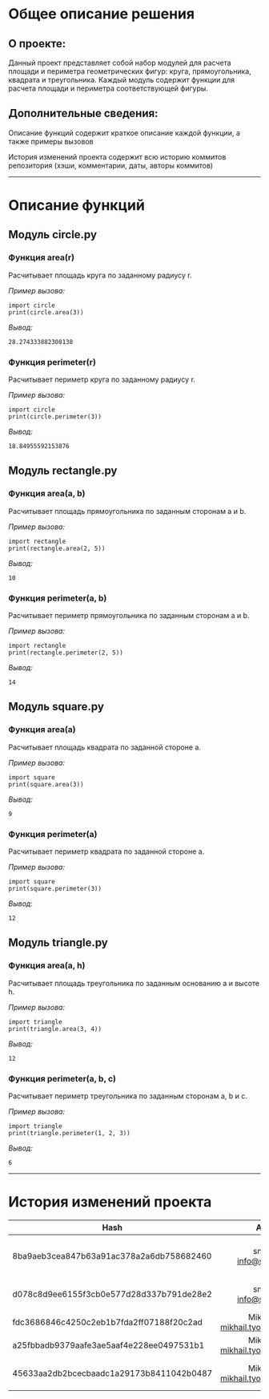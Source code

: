 # Общее описание решения

## О проекте:

Данный проект представляет собой набор модулей для расчета площади и периметра геометрических фигур: круга, прямоугольника, квадрата и треугольника. Каждый модуль содержит функции для расчета площади и периметра соответствующей фигуры.  

## Дополнительные сведения:

Описание функций содержит краткое описание каждой функции, а также примеры вызовов  


История изменений проекта содержит всю историю коммитов репозитория (хэши, комментарии, даты, авторы коммитов)  

---

# Описание функций  

## Модуль circle.py  
### **Функция area(r)**  

Расчитывает площадь круга по заданному радиусу r.  

_Пример вызова:_  
```
import circle
print(circle.area(3))  
```  
_Вывод:_  
```
28.274333882308138  
```
### **Функция perimeter(r)**  

Расчитывает периметр круга по заданному радиусу r.  

_Пример вызова:_  
```
import circle
print(circle.perimeter(3))  
```  
_Вывод:_  
```
18.84955592153876  
```
    
## Модуль rectangle.py  
### **Функция area(a, b)**  

Расчитывает площадь прямоугольника по заданным сторонам a и b.  

_Пример вызова:_  
```
import rectangle
print(rectangle.area(2, 5))  
```  
_Вывод:_  
```
10  
```
### **Функция perimeter(a, b)**  

Расчитывает периметр прямоугольника по заданным сторонам a и b.  

_Пример вызова:_  
```
import rectangle
print(rectangle.perimeter(2, 5))  
```  
_Вывод:_  
```
14  
```
## Модуль square.py  
### **Функция area(a)**  

Расчитывает площадь квадрата по заданной стороне a.  

_Пример вызова:_  
```
import square
print(square.area(3))  
```  
_Вывод:_  
```
9  
```
### **Функция perimeter(a)**  

Расчитывает периметр квадрата по заданной стороне a.  

_Пример вызова:_  
```
import square
print(square.perimeter(3))  
```  
_Вывод_:  
```
12  
```
## Модуль triangle.py  
### **Функция area(a, h)**  

Расчитывает площадь треугольника по заданным основанию a и высоте h.  

_Пример вызова:_  
```
import triangle
print(triangle.area(3, 4))  
```  
_Вывод:_  
```
12  
```
### **Функция perimeter(a, b, c)**  

Расчитывает периметр треугольника по заданным сторонам a, b и c.  

_Пример вызова:_  
```
import triangle
print(triangle.perimeter(1, 2, 3))  
```  
_Вывод:_   
```
6  
```

---

# История изменений проекта 

| **Hash**                                | **Author**                        | **Comments**                  |
| ----------------------------------------|:-------------------------------------:| -----------------------------:|
| 8ba9aeb3cea847b63a91ac378a2a6db758682460| smartiqa <info@smartiqa.ru>           | L-03: Circle and square added |
| d078c8d9ee6155f3cb0e577d28d337b791de28e2| smartiqa <info@smartiqa.ru>           | L-03: Docs added              |
| fdc3686846c4250c2eb1b7fda2ff07188f20c2ad| Mikhail Tyo <mikhail.tyolab@gmail.com>| Rectangle added               |
| a25fbbadb9379aafe3ae5aaf4e228ee0497531b1| Mikhail Tyo <mikhail.tyolab@gmail.com>| Rectangle bugfix              |
| 45633aa2db2bcecbaadc1a29173b8411042b0487| Mikhail Tyo <mikhail.tyolab@gmail.com>| docs: add comments to function|

